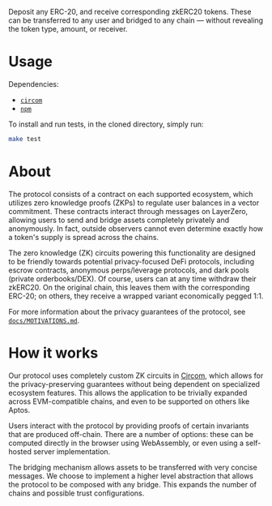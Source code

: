 Deposit any ERC-20, and receive corresponding zkERC20 tokens. These can be transferred to any user and bridged to any chain — without revealing the token type, amount, or receiver.

# Usage

Dependencies:
- [`circom`](https://docs.circom.io/getting-started/installation/)
- [`npm`](https://docs.npmjs.com/downloading-and-installing-node-js-and-npm)

To install and run tests, in the cloned directory, simply run:

```bash
make test
```

# About

The protocol consists of a contract on each supported ecosystem, which utilizes zero knowledge proofs (ZKPs) to regulate user balances in a vector commitment. These contracts interact through messages on LayerZero, allowing users to send and bridge assets completely privately and anonymously. In fact, outside observers cannot even determine exactly how a token's supply is spread across the chains.

The zero knowledge (ZK) circuits powering this functionality are designed to be friendly towards potential privacy-focused DeFi protocols, including escrow contracts, anonymous perps/leverage protocols, and dark pools (private orderbooks/DEX). Of course, users can at any time withdraw their zkERC20. On the original chain, this leaves them with the corresponding ERC-20; on others, they receive a wrapped variant economically pegged 1:1.

For more information about the privacy guarantees of the protocol, see [`docs/MOTIVATIONS.md`](docs/MOTIVATIONS.md).

# How it works

Our protocol uses completely custom ZK circuits in [Circom](https://docs.circom.io/), which allows for the privacy-preserving guarantees without being dependent on specialized ecosystem features. This allows the application to be trivially expanded across EVM-compatible chains, and even to be supported on others like Aptos.

Users interact with the protocol by providing proofs of certain invariants that are produced off-chain. There are a number of options: these can be computed directly in the browser using WebAssembly, or even using a self-hosted server implementation.

The bridging mechanism allows assets to be transferred with very concise messages. We choose to implement a higher level abstraction that allows the protocol to be composed with any bridge. This expands the number of chains and possible trust configurations.

